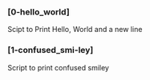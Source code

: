 ### [0-hello_world]
 Scipt to Print Hello, World and a new line
### [1-confused_smi-ley]
Script to print confused smiley
